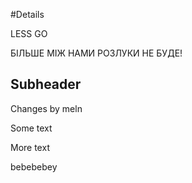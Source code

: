 #Details

LESS GO

БІЛЬШЕ МІЖ НАМИ РОЗЛУКИ НЕ БУДЕ!

## Subheader

Changes by meln

Some text

More text

bebebebey